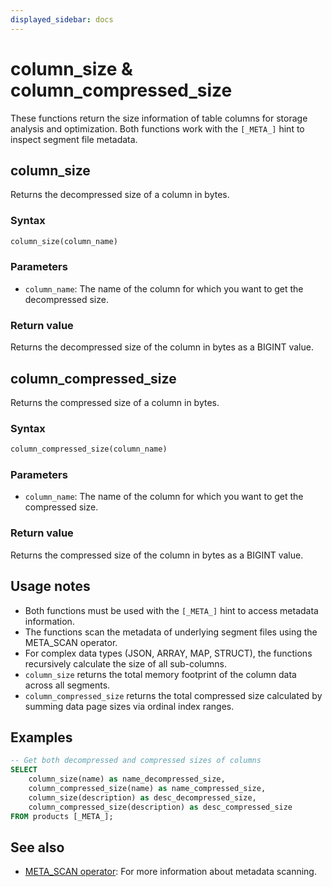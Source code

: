 ```yaml
---
displayed_sidebar: docs
---
```


# column_size & column_compressed_size

These functions return the size information of table columns for storage analysis and optimization. Both functions work with the `[_META_]` hint to inspect segment file metadata.

## column_size

Returns the decompressed size of a column in bytes.

### Syntax

```SQL
column_size(column_name)
```

### Parameters

- `column_name`: The name of the column for which you want to get the decompressed size.

### Return value

Returns the decompressed size of the column in bytes as a BIGINT value.

## column_compressed_size

Returns the compressed size of a column in bytes.

### Syntax

```SQL
column_compressed_size(column_name)
```

### Parameters

- `column_name`: The name of the column for which you want to get the compressed size.

### Return value

Returns the compressed size of the column in bytes as a BIGINT value.

## Usage notes

- Both functions must be used with the `[_META_]` hint to access metadata information.
- The functions scan the metadata of underlying segment files using the META_SCAN operator.
- For complex data types (JSON, ARRAY, MAP, STRUCT), the functions recursively calculate the size of all sub-columns.
- `column_size` returns the total memory footprint of the column data across all segments.
- `column_compressed_size` returns the total compressed size calculated by summing data page sizes via ordinal index ranges.

## Examples

```sql
-- Get both decompressed and compressed sizes of columns
SELECT 
    column_size(name) as name_decompressed_size,
    column_compressed_size(name) as name_compressed_size,
    column_size(description) as desc_decompressed_size,
    column_compressed_size(description) as desc_compressed_size
FROM products [_META_];
```

## See also

- [META_SCAN operator](../../../using_starrocks/Cost_based_optimizer.md): For more information about metadata scanning.